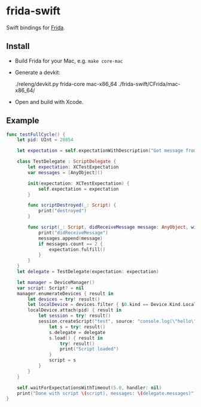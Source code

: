 # frida-swift

Swift bindings for [Frida](http://www.frida.re).

## Install

- Build Frida for your Mac, e.g. `make core-mac`
- Generate a devkit:

    ./releng/devkit.py frida-core mac-x86_64 ./frida-swift/CFrida/mac-x86_64/

- Open and build with Xcode.

## Example

```swift
func testFullCycle() {
    let pid: UInt = 20854

    let expectation = self.expectationWithDescription("Got message from script")

    class TestDelegate : ScriptDelegate {
        let expectation: XCTestExpectation
        var messages = [AnyObject]()

        init(expectation: XCTestExpectation) {
            self.expectation = expectation
        }

        func scriptDestroyed(_: Script) {
            print("destroyed")
        }

        func script(_: Script, didReceiveMessage message: AnyObject, withData data: NSData) {
            print("didReceiveMessage")
            messages.append(message)
            if messages.count == 2 {
                expectation.fulfill()
            }
        }
    }
    let delegate = TestDelegate(expectation: expectation)

    let manager = DeviceManager()
    var script: Script? = nil
    manager.enumerateDevices { result in
        let devices = try! result()
        let localDevice = devices.filter { $0.kind == Device.Kind.Local }.first!
        localDevice.attach(pid) { result in
            let session = try! result()
            session.createScript("test", source: "console.log(\"hello\"); send(1337);") { result in
                let s = try! result()
                s.delegate = delegate
                s.load() { result in
                    try! result()
                    print("Script loaded")
                }
                script = s
            }
        }
    }

    self.waitForExpectationsWithTimeout(5.0, handler: nil)
    print("Done with script \(script), messages: \(delegate.messages)")
}
```
